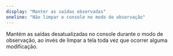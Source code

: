 ```yaml
---
display: "Manter as saídas observadas"
oneline: "Não limpar o console no modo de observação"
---
```


Mantém as saídas desatualizadas no console durante o modo de observação, ao invés de limpar a tela toda vez que ocorrer alguma modificação.